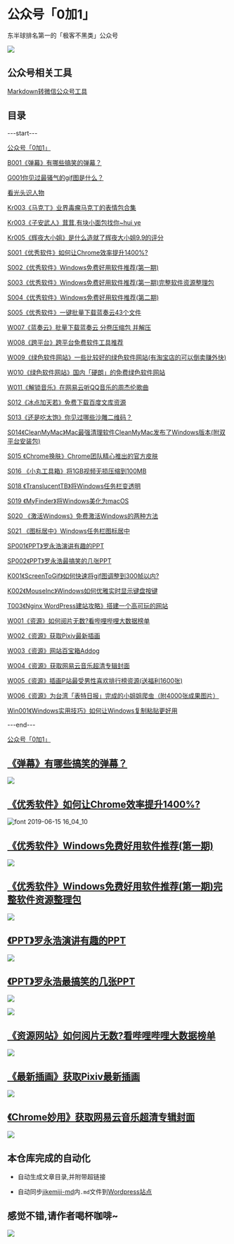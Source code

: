 # 公众号「0加1」

东半球排名第一的「极客不黑类」公众号

![](https://raw.githubusercontent.com/zhaoolee/jikemiji/master/README/73356546-94321980-42d5-11ea-94cc-a8f60e0e1985.gif)


## 公众号相关工具

[Markdown转微信公众号工具](https://doocs.github.io/md/)


## 目录

---start---

[公众号「0加1」](https://www.v2fy.com/p/000readme-jikemiji/)


[B001《弹幕》有哪些搞笑的弹幕？](https://www.v2fy.com/p/barrage-000001/)


[G001你见过最骚气的gif图是什么？](https://www.v2fy.com/p/gif-000001-sao1/)


[看光头识人物](https://www.v2fy.com/p/kr-000002-guangtou/)


[Kr003《马克丁》业界毒瘤马克丁的表情包合集](https://www.v2fy.com/p/kr-000003-mekeding/)


[Kr003《子安武人》茸茸,有块小面包找你~hui ye](https://www.v2fy.com/p/kr-000004-huiye/)


[Kr005《辉夜大小姐》是什么造就了辉夜大小姐9.9的评分](https://www.v2fy.com/p/kr-000005-huiyetaolu/)


[S001《优秀软件》如何让Chrome效率提升1400%?](https://www.v2fy.com/p/soft-000001/)


[S002《优秀软件》Windows免费好用软件推荐(第一期)](https://www.v2fy.com/p/soft-000002-windows10-softs-recommand/)


[S003《优秀软件》Windows免费好用软件推荐(第一期)完整软件资源整理包](https://www.v2fy.com/p/soft-000003-windows10-softs-recommand-all/)


[S004《优秀软件》Windows免费好用软件推荐(第二期)](https://www.v2fy.com/p/soft-000004-windows10-softs-recommand/)


[S005《优秀软件》一键批量下载蓝奏云43个文件](https://www.v2fy.com/p/soft-000005-lanzou-download/)


[W007《蓝奏云》批量下载蓝奏云 分卷压缩包 并解压](https://www.v2fy.com/p/soft-000007-lanzou-downlaod/)


[W008《跨平台》跨平台免费软件工具推荐](https://www.v2fy.com/p/soft-000008-win-mac-linux/)


[W009《绿色软件网站》一些比较好的绿色软件网站(有淘宝店的可以倒卖赚外快)](https://www.v2fy.com/p/soft-000009-find-crack/)


[W010《绿色软件网站》国内「硬朗」的免费绿色软件网站](https://www.v2fy.com/p/soft-000010-h-17-d/)


[W011《解锁音乐》在网易云听QQ音乐的周杰伦歌曲](https://www.v2fy.com/p/soft-000011-unlock-music/)


[S012《冰点加天若》免费下载百度文库资源](https://www.v2fy.com/p/soft-000012-bingdian/)


[S013《还是吃太饱》你见过哪些沙雕二维码？](https://www.v2fy.com/p/soft-000013-code-two-qr/)


[S014《CleanMyMac》Mac最强清理软件CleanMyMac发布了Windows版本(附双平台安装包)](https://www.v2fy.com/p/soft-000014-clean-my-mac/)


[S015 《Chrome换肤》Chrome团队精心推出的官方皮肤](https://www.v2fy.com/p/soft-000015-chrome-color/)


[S016 《小丸工具箱》将1GB视频无损压缩到100MB](https://www.v2fy.com/p/soft-000016-xiaowan/)


[S018 《TranslucentTB》将Windows任务栏变透明](https://www.v2fy.com/p/soft-000018-tb/)


[S019 《MyFinder》将Windows美化为macOS](https://www.v2fy.com/p/soft-000019-wmac/)


[S020 《激活Windows》免费激活Windows的两种方法](https://www.v2fy.com/p/soft-000020-active-windows/)


[S021 《图标居中》Windows任务栏图标居中](https://www.v2fy.com/p/soft-000021-center/)


[SP001《PPT》罗永浩演讲有趣的PPT](https://www.v2fy.com/p/speech-000001-lyh/)


[SP002《PPT》罗永浩最搞笑的几张PPT](https://www.v2fy.com/p/speech-000002-lyh/)


[K001《ScreenToGif》如何快速将gif图调整到300帧以内?](https://www.v2fy.com/p/tips-000001/)


[K002《MouseInc》Windows如何优雅实时显示键盘按键](https://www.v2fy.com/p/tips-000002-ｍouseinc/)


[T003《Nginx WordPress建站攻略》搭建一个高可玩的网站](https://www.v2fy.com/p/tips-000003-nginx-wordpress/)


[W001《资源》如何阅片无数?看哔哩哔哩大数据榜单](https://www.v2fy.com/p/website-000001-kanbilibili/)


[W002《资源》获取Pixiv最新插画](https://www.v2fy.com/p/website-000002-pixiv/)


[W003《资源》网站百宝箱Addog](https://www.v2fy.com/p/website-000003-addog/)


[W004《资源》获取网易云音乐超清专辑封面](https://www.v2fy.com/p/website-000004-music-pic/)


[W005《资源》插画P站最受男性喜欢排行榜资源(送福利1600张)](https://www.v2fy.com/p/website-000005-pixiv/)


[W006《资源》为台湾「表特日报」完成的小姐姐爬虫（附4000张成果图片）](https://www.v2fy.com/p/website-000006-beauty/)


[Win001《Windows实用技巧》如何让Windows复制粘贴更好用](https://www.v2fy.com/p/windows-000001-copy-parse/)

---end---



[公众号「0加1」](https://www.v2fy.com/p/000readme-jikemiji/)


##  [《弹幕》有哪些搞笑的弹幕？](https://www.v2fy.com/p/barrage-000001/)


![](https://raw.githubusercontent.com/zhaoolee/jikemiji/master/README/nuojiya.png)


## [《优秀软件》如何让Chrome效率提升1400%?](https://www.v2fy.com/p/soft-000001/)

![font 2019-06-15 16_04_10](https://raw.githubusercontent.com/zhaoolee/jikemiji/master/README/59549312-4529b500-8f8e-11e9-8107-004486a02258.gif)


## [《优秀软件》Windows免费好用软件推荐(第一期)](https://www.v2fy.com/p/soft-000002-windows10-softs-recommand/)

![](https://raw.githubusercontent.com/zhaoolee/jikemiji/master/README/pixiv.png)


## [《优秀软件》Windows免费好用软件推荐(第一期)完整软件资源整理包](https://www.v2fy.com/p/soft-000003-windows10-softs-recommand-all/)

![](https://raw.githubusercontent.com/zhaoolee/jikemiji/master/README/9.png)

## [《PPT》罗永浩演讲有趣的PPT](https://www.v2fy.com/p/speech-000001-lyh/)

![](https://raw.githubusercontent.com/zhaoolee/jikemiji/master/README/ruchao.gif)


## [《PPT》罗永浩最搞笑的几张PPT](https://www.v2fy.com/p/speech-000002-lyh/)

![](https://raw.githubusercontent.com/zhaoolee/jikemiji/master/README/lyh-fzz.gif)

![](https://raw.githubusercontent.com/zhaoolee/jikemiji/master/README/xiaoluohao.gif)


##  [《资源网站》如何阅片无数?看哔哩哔哩大数据榜单](https://www.v2fy.com/p/website-000001-kanbilibili/)

![](https://raw.githubusercontent.com/zhaoolee/jikemiji/master/README/huoying.gif)



## [《最新插画》获取Pixiv最新插画](https://www.v2fy.com/p/website-000002-pixiv/)


![](https://raw.githubusercontent.com/zhaoolee/jikemiji/master/README/pixiv460.gif)


## [《Chrome妙用》获取网易云音乐超清专辑封面](https://www.v2fy.com/p/website-000004-music-pic/)

![](https://raw.githubusercontent.com/zhaoolee/jikemiji/master/README/004.png)

## 本仓库完成的自动化

- 自动生成文章目录,并附带超链接

- 自动同步[jikemiji-md](https://github.com/zhaoolee/jikemiji/tree/master/jikemiji-md)内`.md`文件到[Wordpress站点](https://www.v2fy.com/)




## 感觉不错,请作者喝杯咖啡~

![](https://raw.githubusercontent.com/zhaoolee/jikemiji/master/README/c4fdea49e11241e392d6bcaa33855897.png)